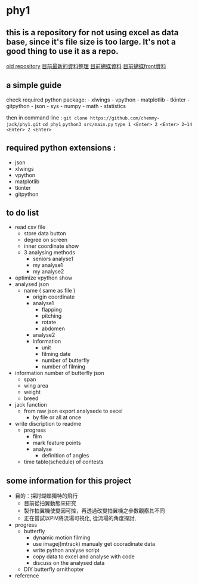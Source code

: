 # phy1
## this is a repository for not using excel as data base, since it's file size is too large. It's not a good thing to use it as a repo. 
[old repository](https://github.com/chemmy-jack/phy)
[目前最新的資料整理](https://docs.google.com/spreadsheets/d/1CANEBRG2YRJyrXlpOOC52pnUBJTdqH6G90x_D38qdVU/edit?usp=sharing)
[目前蝴蝶資料](https://docs.google.com/spreadsheets/d/1zfbFTa0ONDA5KLNcvF6RCnSnSxjnCh9jZJ9CPZcXeJA/edit?usp=sharing)
[目前蝴蝶front資料](https://docs.google.com/spreadsheets/d/1cpXIM-xyUM_NZUEXTr3m5iaQ-iiMJKjRhuRAytge0l8/edit?usp=sharing)

## a simple guide
check required python package:
	- xlwings
	- vpython
	- matplotlib
	- tkinter
	- gitpython
	- json
	- sys
	- numpy
	- math
	- statistics

then in command line : 
	` git clone https://github.com/chemmy-jack/phy1.git ` 
	` cd phy1 ` 
	` python3 src/main.py ` 
	` type 1 <Enter> 2 <Enter> 2~14 <Enter> 2 <Enter> `


## required python extensions :
- json
- xlwings
- vpython
- matplotlib
- tkinter
- gitpython

## to do list 
- read csv file 
	- store data button
	- degree on screen
	- inner coordinate show 
	- 3 analysing methods
		- seniors analyse1
		- my analyse1
		- my analyse2
- optimize vpython show
- analysed json
	- name ( same as file )
		- origin coordinate
		- analyse1
			- flapping
			- pitching
			- rotate
			- abdomen
		- analyse2
		- information
			- unit
			- filming date 
			- number of butterfly
			- number of filming
- information number of butterfly json
	- span
	- wing area
	- weight
	- breed
- jack function
	- from raw json export analysede to excel
		- by file or all at once
- write discription to readme
	- progress
		- film
		- mark feature points
		- analyse
			- definition of angles
	- time table(schedule) of contests

## some information for this project
- 目的：探討蝴蝶獨特的飛行
	- 目前從拍翼動態來研究
	- 製作拍翼機使變因可控，再透過改變拍翼機之參數觀察其不同
	- 正在嘗試以PIV將流場可視化, 從流場的角度探討,
- progress
	- butterfly
		- dynamic motion filming
		- use imagej(mtrack) manualy get cooradinate data
		- write python analyse script
		- copy data to excel and analyse with code
		- discuss on the analysed data
	- DIY butterfly ornithopter
- reference

